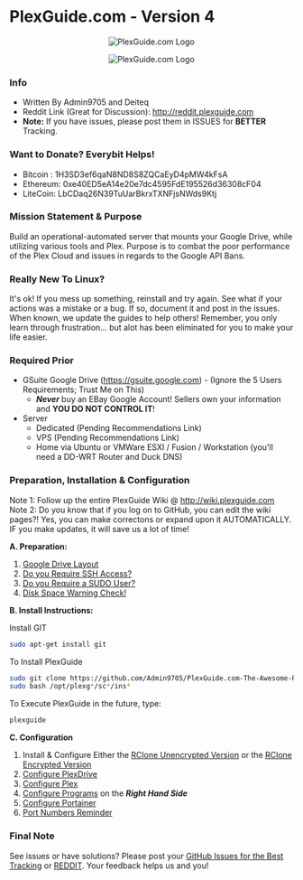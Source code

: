 # PlexGuide.com - Version 4

<p align="center">
  <img src="https://github.com/Admin9705/PlexGuide.com-The-Awesome-Plex-Server/blob/Version-4/scripts/plexguide.PNG" alt="PlexGuide.com Logo"/>
</p>

<p align="center">
  <img src="https://github.com/Admin9705/PlexGuide.com-The-Awesome-Plex-Server/blob/Version-4/scripts/plexguide-demo2.PNG" alt="PlexGuide.com Logo"/>
</p>

### Info
- Written By Admin9705 and Deiteq
- Reddit Link (Great for Discussion): http://reddit.plexguide.com
- **Note:** If you have issues, please post them in ISSUES for **BETTER** Tracking.

### Want to Donate? Everybit Helps!

- Bitcoin : 1H3SD3ef6qaN8ND8S8ZQCaEyD4pMW4kFsA
- Ethereum: 0xe40ED5eA14e20e7dc4595FdE195526d36308cF04
- LiteCoin: LbCDaq26N39TuUarBkrxTXNFjsNWds9Ktj

### Mission Statement & Purpose

Build an operational-automated server that mounts your Google Drive, while utilizing various tools and Plex.  Purpose is to combat the poor performance of the Plex Cloud and issues in regards to the Google API Bans.  
 
### Really New To Linux?
It's ok! If you mess up something, reinstall and try again.  See what if your actions was a mistake or a bug.  If so, document it and post in the issues.  When known, we update the guides to help others!  Remember, you only learn through frustration... but alot has been eliminated for you to make your life easier.  

### Required Prior

- GSuite Google Drive (https://gsuite.google.com) - (Ignore the 5 Users Requirements; Trust Me on This)
  - ***Never*** buy an EBay Google Account! Sellers own your information and **YOU DO NOT CONTROL IT**!
- Server
  - Dedicated (Pending Recommendations Link)
  - VPS (Pending Recommendations Link)
  - Home via Ubuntu or VMWare ESXI / Fusion / Workstation (you'll need a DD-WRT Router and Duck DNS)

### Preparation, Installation & Configuration 
Note 1: Follow up the entire PlexGuide Wiki @ http://wiki.plexguide.com
Note 2: Do you know that if you log on to GitHub, you can edit the wiki pages?! Yes, you can make correctons or expand upon it AUTOMATICALLY. IF you make updates, it will save us a lot of time!

**A. Preparation:**
 1. [Google Drive Layout](https://github.com/Admin9705/PlexGuide.com-The-Awesome-Plex-Server/wiki/Google-Drive-Layout)
 2. [Do you Require SSH Access?](https://github.com/Admin9705/PlexGuide.com-The-Awesome-Plex-Server/wiki/Access-via-SSH)
 3. [Do you Require a SUDO User?](https://github.com/Admin9705/PlexGuide.com-The-Awesome-Plex-Server/wiki/Creating-a-SUDO-User)
 4. [Disk Space Warning Check!](https://github.com/Admin9705/PlexGuide.com-The-Awesome-Plex-Server/wiki/Disk-Check-Warning!)
 
**B. Install Instructions:**

Install GIT
```sh
sudo apt-get install git
```

To Install PlexGuide
```sh
sudo git clone https://github.com/Admin9705/PlexGuide.com-The-Awesome-Plex-Server.git /opt/plexguide
sudo bash /opt/plexg*/sc*/ins*
```

To Execute PlexGuide in the future, type:
```sh
plexguide
```
  
**C. Configuration**
 1. Install & Configure Either the [RClone Unencrypted Version](http://unrclone.plexguide.com) or the [RClone Encrypted Version](http://enrclone.plexguide.com)   
 2. [Configure PlexDrive](http://plexdrive.plexguide.com)
 3. [Configure Plex](http://plex.plexguide.com)
 4. [Configure Programs](http://wiki.plexguide.com) on the ***Right Hand Side***
 5. [Configure Portainer](http://portainer.plexguide.com)
 6. [Port Numbers Reminder](https://github.com/Admin9705/PlexGuide.com-The-Awesome-Plex-Server/wiki/Port-Assignments)

### Final Note
See issues or have solutions? Please post your [GitHub Issues for the Best Tracking](https://github.com/Admin9705/PlexGuide.com-The-Awesome-Plex-Server/issues) or [REDDIT](http://reddit.plexguide.com).  Your feedback helps us and you!
